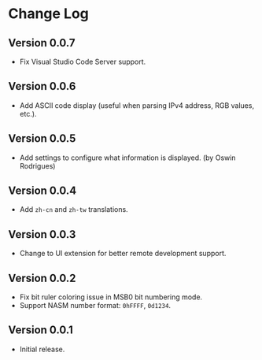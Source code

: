 # Change Log

## Version 0.0.7

- Fix Visual Studio Code Server support.

## Version 0.0.6

- Add ASCII code display (useful when parsing IPv4 address, RGB values, etc.).

## Version 0.0.5

- Add settings to configure what information is displayed. (by Oswin Rodrigues)

## Version 0.0.4

- Add `zh-cn` and `zh-tw` translations.

## Version 0.0.3

- Change to UI extension for better remote development support.

## Version 0.0.2

- Fix bit ruler coloring issue in MSB0 bit numbering mode.
- Support NASM number format: `0hFFFF`, `0d1234`.

## Version 0.0.1

- Initial release.
